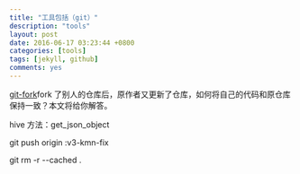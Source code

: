 ```yaml
---
title: "工具包括（git）"
description: "tools"
layout: post
date: 2016-06-17 03:23:44 +0800
categories: [tools]
tags: [jekyll, github]
comments: yes
---
```

<a href="https://gaohaoyang.github.io/2015/04/12/Syncing-a-fork/">git-fork</a>fork 了别人的仓库后，原作者又更新了仓库，如何将自己的代码和原仓库保持一致？本文将给你解答。


hive 方法：get_json_object 

git push origin :v3-kmn-fix

git rm -r --cached .
